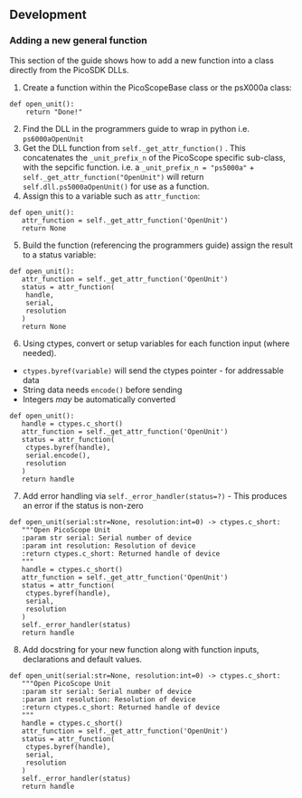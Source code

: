 ## Development
### Adding a new general function
This section of the guide shows how to add a new function into a class directly from the PicoSDK DLLs.
1. Create a function within the PicoScopeBase class or the psX000a class:
```
def open_unit():
    return "Done!"
```
2. Find the DLL in the programmers guide to wrap in python i.e. `ps6000aOpenUnit`
3. Get the DLL function from `self._get_attr_function()` . This concatenates the `_unit_prefix_n` of the PicoScope specific sub-class, with the sepcific function. i.e. a `_unit_prefix_n = "ps5000a"` + `self._get_attr_function("OpenUnit")` will return `self.dll.ps5000aOpenUnit()` for use as a function.
4. Assign this to a variable such as `attr_function`:
```
def open_unit():
   attr_function = self._get_attr_function('OpenUnit')
   return None
```
5. Build the function (referencing the programmers guide) assign the result to a status variable:
```
def open_unit():
   attr_function = self._get_attr_function('OpenUnit')
   status = attr_function(
    handle,
    serial,
    resolution
   )
   return None
```
6. Using ctypes, convert or setup variables for each function input (where needed).
 - `ctypes.byref(variable)` will send the ctypes pointer - for addressable data
 - String data needs `encode()` before sending
 - Integers _may_ be automatically converted

```
def open_unit():
   handle = ctypes.c_short()
   attr_function = self._get_attr_function('OpenUnit')
   status = attr_function(
    ctypes.byref(handle),
    serial.encode(),
    resolution
   )
   return handle
```
7. Add error handling via `self._error_handler(status=?)` - This produces an error if the status is non-zero
```
def open_unit(serial:str=None, resolution:int=0) -> ctypes.c_short:
   """Open PicoScope Unit
   :param str serial: Serial number of device
   :param int resolution: Resolution of device
   :return ctypes.c_short: Returned handle of device
   """
   handle = ctypes.c_short()
   attr_function = self._get_attr_function('OpenUnit')
   status = attr_function(
    ctypes.byref(handle),
    serial,
    resolution
   )
   self._error_handler(status)
   return handle
```

8. Add docstring for your new function along with function inputs, declarations and default values.
```
def open_unit(serial:str=None, resolution:int=0) -> ctypes.c_short:
   """Open PicoScope Unit
   :param str serial: Serial number of device
   :param int resolution: Resolution of device
   :return ctypes.c_short: Returned handle of device
   """
   handle = ctypes.c_short()
   attr_function = self._get_attr_function('OpenUnit')
   status = attr_function(
    ctypes.byref(handle),
    serial,
    resolution
   )
   self._error_handler(status)
   return handle
```
